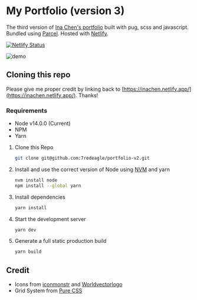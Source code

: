 # My Portfolio (version 3)

The third version of <a href="https://inachen.netlify.app/" target="_blank">Ina Chen's portfolio</a> built with pug, scss and javascript. Bundled using <a href="https://parceljs.org/">Parcel</a>. Hosted with <a href="https://www.netlify.com/" target="_blank">Netlify</a>.

[![Netlify Status](https://api.netlify.com/api/v1/badges/bb0f8f56-961c-4e35-9975-82bde5c33ddc/deploy-status)](https://app.netlify.com/sites/inachen/deploys)

![demo](https://github.com/7redeagle/portfolio-v2/blob/testing/src/assets/projects/portfolio-desktop.png?raw=true)

## Cloning this repo 

Please give me proper credit by linking back to [https://inachen.netlify.app/](https://inachen.netlify.app/). Thanks!

### Requirements 
* Node v14.0.0 (Current)
* NPM 
* Yarn

1. Clone this Repo

   ```sh
   git clone git@github.com:7redeagle/portfolio-v2.git
   ```

2. Install and use the correct version of Node using [NVM](https://github.com/nvm-sh/nvm) and yarn

   ```sh
   nvm install node 
   npm install --global yarn
   ```
   
3. Install dependencies

   ```sh
   yarn install
   ```

4. Start the development server

   ```sh
   yarn dev
   ```
5. Generate a full static production build
   ```sh
   yarn build
   ```
   
   
## Credit 
* Icons from [iconmonstr](https://iconmonstr.com/) and [Worldvectorlogo](https://worldvectorlogo.com/)
* Grid System from [Pure CSS](https://purecss.io/grids/)



